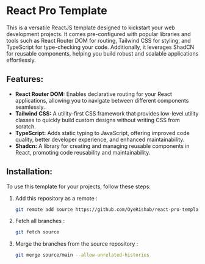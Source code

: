 
# React Pro Template

This is a versatile ReactJS template designed to kickstart your web development projects. It comes pre-configured with popular libraries and tools such as React Router DOM for routing, Tailwind CSS for styling, and TypeScript for type-checking your code. Additionally, it leverages ShadCN for reusable components, helping you build robust and scalable applications effortlessly.

## Features:
- **React Router DOM:** Enables declarative routing for your React applications, allowing you to navigate between different components seamlessly.
- **Tailwind CSS:** A utility-first CSS framework that provides low-level utility classes to quickly build custom designs without writing CSS from scratch.
- **TypeScript:** Adds static typing to JavaScript, offering improved code quality, better developer experience, and enhanced maintainability.
- **Shadcn:** A library for creating and managing reusable components in React, promoting code reusability and maintainability.

## Installation:
To use this template for your projects, follow these steps:

1. Add this repository as a remote :
   ```bash
   git remote add source https://github.com/OyeRishab/react-pro-template.git
2. Fetch all branches :
	```bash 
	git fetch source
3. Merge the branches from the source repository :
	```bash
	git merge source/main --allow-unrelated-histories
#

